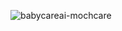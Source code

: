 
![babycareai-mochcare](https://github.com/user-attachments/assets/5150a8cd-f3dd-4105-8ceb-d5d656bd2024)
